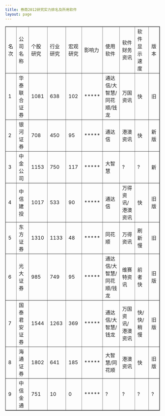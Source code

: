 ```yaml
---
title: 券商2012研究实力排名及所用软件
layout: page
---
```


<table border="1" cellpadding="0" cellspacing="0">
    <tr>
        <td>名次</td>
        <td>公司名称</td>
        <td>个股研究</td>
        <td>行业研究</td>
        <td>宏观研究</td>
        <td>影响力</td>
        <td>使用软件</td>
        <td>软件财务资讯</td>
        <td>软件显示速度</td>
        <td>版本</td>
    </tr>
    <tr>
        <td>1</td>
        <td>华泰联合证券</td>
        <td>1081</td>
        <td>638</td>
        <td>102</td>
        <td>*****</td>
        <td>通达信/大智慧/同花顺/钱龙</td>
        <td>万国资讯</td>
        <td>快</td>
        <td>旧</td>
    </tr>
    <tr>
        <td>2</td>
        <td>银河证券</td>
        <td>708</td>
        <td>450</td>
        <td>95</td>
        <td>*****</td>
        <td>通达信</td>
        <td>港澳资讯</td>
        <td>快</td>
        <td>新版</td>
    </tr>
    <tr>
        <td>3</td>
        <td>中金公司</td>
        <td>1153</td>
        <td>750</td>
        <td>117</td>
        <td>*****</td>
        <td>大智慧</td>
        <td>?</td>
        <td>?</td>
        <td>新</td>
    </tr>
    <tr>
        <td>4</td>
        <td>中信建投</td>
        <td>1017</td>
        <td>533</td>
        <td>90</td>
        <td>*****</td>
        <td>通达信</td>
        <td>万得资讯/港澳资讯</td>
        <td>快</td>
        <td>旧版</td>
    </tr>
    <tr>
        <td>5</td>
        <td>东方证券</td>
        <td>1310</td>
        <td>1133</td>
        <td>48</td>
        <td>*****</td>
        <td>同花顺</td>
        <td>万得资讯</td>
        <td>刷新慢</td>
        <td>旧</td>
    </tr>
    <tr>
        <td>6</td>
        <td>光大证券</td>
        <td>985</td>
        <td>749</td>
        <td>95</td>
        <td>*****</td>
        <td>通达信/大智慧/同花顺/钱龙</td>
        <td>维赛特资讯</td>
        <td>前者快</td>
        <td>旧版</td>
    </tr>
    <tr>
        <td>7</td>
        <td>国泰君安证券</td>
        <td>1544</td>
        <td>1263</td>
        <td>369</td>
        <td>*****</td>
        <td>通达信/大智慧/钱龙</td>
        <td>万国资讯/港澳资讯</td>
        <td>快/快/稍慢</td>
        <td>旧版</td>
    </tr>
    <tr>
        <td>8</td>
        <td>海通证券</td>
        <td>1802</td>
        <td>641</td>
        <td>185</td>
        <td>*****</td>
        <td>大智慧/同花顺</td>
        <td>港澳资讯</td>
        <td>快</td>
        <td>旧版</td>
    </tr>
    <tr>
        <td>9</td>
        <td>中信金通</td>
        <td>751</td>
        <td>10</td>
        <td>0</td>
        <td>*****</td>
        <td>?</td>
        <td>?</td>
        <td>?</td>
        <td>?</td>
    </tr>
</table>

